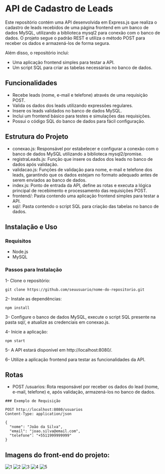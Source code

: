 # API de Cadastro de Leads
Este repositório contém uma API desenvolvida em Express.js que realiza o cadastro de leads recebidos de uma página frontend em um banco de dados MySQL, utilizando a biblioteca mysql2 para conexão com o banco de dados. O projeto segue o padrão REST e utiliza o método POST para receber os dados e armazená-los de forma segura.

Além disso, o repositório inclui:

- Uma aplicação frontend simples para testar a API.
- Um script SQL para criar as tabelas necessárias no banco de dados.

## Funcionalidades
- Recebe leads (nome, e-mail e telefone) através de uma requisição POST.
- Valida os dados dos leads utilizando expressões regulares.
- Insere os leads validados no banco de dados MySQL.
- Inclui um frontend básico para testes e simulações das requisições.
- Possui o código SQL do banco de dados para fácil configuração.

## Estrutura do Projeto
- conexao.js: Responsável por estabelecer e configurar a conexão com o banco de dados MySQL utilizando a biblioteca mysql2/promise.
- registraLeads.js: Função que insere os dados dos leads no banco de dados após validação.
- validacao.js: Funções de validação para nome, e-mail e telefone dos leads, garantindo que os dados estejam no formato adequado antes de serem enviados ao banco de dados.
- index.js: Ponto de entrada da API, define as rotas e executa a lógica principal de recebimento e processamento das requisições POST.
- frontend/: Pasta contendo uma aplicação frontend simples para testar a API.
- sql/: Pasta contendo o script SQL para criação das tabelas no banco de dados.

## Instalação e Uso
### Requisitos
- Node.js
- MySQL

### Passos para Instalação

1- Clone o repositório:
```
git clone https://github.com/seuusuario/nome-do-repositorio.git
```
2- Instale as dependências:
```
npm install
```
3- Configure o banco de dados MySQL, execute o script SQL presente na pasta sql/, e atualize as credenciais em conexao.js.

4- Inicie a aplicação:
```
npm start
```
5- A API estará disponível em http://localhost:8080/.

6- Utilize a aplicação frontend para testar as funcionalidades da API.

## Rotas
- POST /usuarios: Rota responsável por receber os dados do lead (nome, e-mail, telefone) e, após validação, armazená-los no banco de dados.
```
### Exemplo de Requisição

POST http://localhost:8080/usuarios
Content-Type: application/json

{
  "nome": "João da Silva",
  "email": "joao.silva@email.com",
  "telefone": "+5511999999999"
}
```

## Imagens do front-end do projeto:

![1](https://github.com/user-attachments/assets/e5502ed2-da8b-4ec0-aa73-1c6b49faffb0)
![2](https://github.com/user-attachments/assets/ef9483fa-020e-4155-abbe-632dece9ebb1)
![3](https://github.com/user-attachments/assets/fc5dadd4-0b48-47e7-8406-d3df6065dc79)
![4](https://github.com/user-attachments/assets/ed287dd7-ab1e-4882-b627-ba99499e2083)
![5](https://github.com/user-attachments/assets/d0e1e1d6-ea39-4aa4-92d9-ac865c14df7d)



